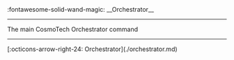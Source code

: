 <main class="grid" markdown>
<article markdown>
<div class="text" markdown>
:fontawesome-solid-wand-magic: __Orchestrator__

---
The main CosmoTech Orchestrator command

---
<footer markdown>
[:octicons-arrow-right-24: Orchestrator](./orchestrator.md)
</footer>
</div>
</article>
</main>
